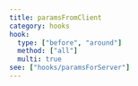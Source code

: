 ```yaml
---
title: paramsFromClient
category: hooks
hook:
  type: ["before", "around"]
  method: ["all"]
  multi: true
see: ["hooks/paramsForServer"]
---
```

